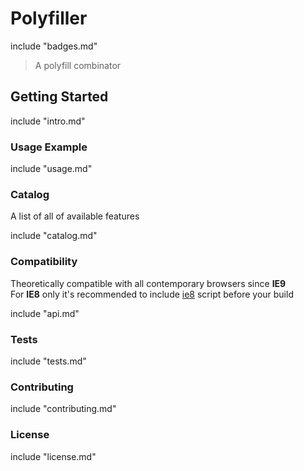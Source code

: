 # Polyfiller

include "badges.md"

> A polyfill combinator

## Getting Started

include "intro.md"


### Usage Example

include "usage.md"

### Catalog

A list of all of available features

include "catalog.md"


### Compatibility

Theoretically compatible with all contemporary browsers since **IE9**<br />
For **IE8** only it's recommended to include [ie8](https://github.com/WebReflection/ie8) script before your build

include "api.md"

### Tests

include "tests.md"


### Contributing

include "contributing.md"

### License

include "license.md"
